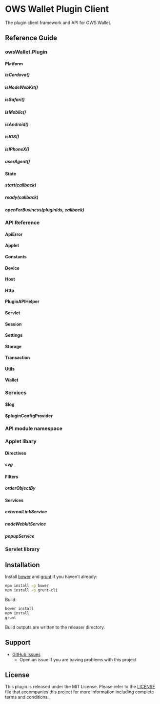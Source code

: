 OWS Wallet Plugin Client
=======

The plugin client framework and API for OWS Wallet.

## Reference Guide

### owsWallet.Plugin
#### Platform
##### isCordova()
##### isNodeWebKit()
##### isSafari()
##### isMobile()
##### isAndroid()
##### isIOS()
##### isIPhoneX()
##### userAgent()
#### State
##### start(callback)
##### ready(callback)
##### openForBusiness(pluginIds, callback)

### API Reference
#### ApiError
#### Applet
#### Constants
#### Device
#### Host
#### Http
#### PluginAPIHelper
#### Servlet
#### Session
#### Settings
#### Storage
#### Transaction
#### Utils
#### Wallet

### Services
#### $log
#### $pluginConfigProvider

### API module namespace

### Applet libary

#### Directives
##### svg

#### Filters
##### orderObjectBy

#### Services
##### externalLinkService
##### nodeWebkitService
##### popupService

### Servlet library

## Installation

Install [bower](http://bower.io/) and [grunt](http://gruntjs.com/getting-started) if you haven't already:

```sh
npm install -g bower
npm install -g grunt-cli
```

Build:

```sh
bower install
npm install
grunt
```

Build outputs are written to the release/ directory.

## Support

* [GitHub Issues](https://github.com/owstack/ows-wallet-plugin-client/issues)
  * Open an issue if you are having problems with this project

## License

This plugin is released under the MIT License.  Please refer to the [LICENSE](https://github.com/owstack/ows-wallet-plugin-client/blob/master/LICENSE) file that accompanies this project for more information including complete terms and conditions.
